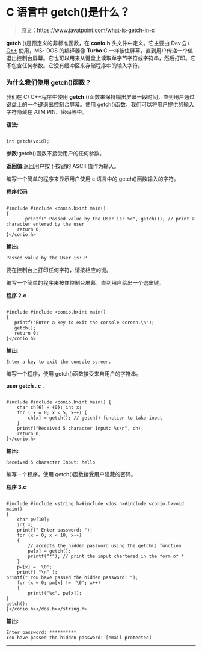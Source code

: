 # C 语言中 getch()是什么？

> 原文：<https://www.javatpoint.com/what-is-getch-in-c>

**getch** ()是预定义的非标准函数，在 **conio.h** 头文件中定义。它主要由 Dev [C](https://www.javatpoint.com/c-programming-language-tutorial) / [C++](https://www.javatpoint.com/cpp-tutorial) 使用，MS- DOS 的编译器像 **Turbo** C 一样按住屏幕，直到用户传递一个值退出控制台屏幕。它也可以用来从键盘上读取单字节字符或字符串，然后打印。它不包含任何参数。它没有缓冲区来存储程序中的输入字符。

### 为什么我们使用 getch()函数？

我们在 C/ C++程序中使用 **getch** ()函数来保持输出屏幕一段时间，直到用户通过键盘上的一个键退出控制台屏幕。使用 getch()函数，我们可以将用户提供的输入字符隐藏在 ATM PIN、密码等中。

**语法:**

```

int getch(void);

```

**参数**:getch()函数不接受用户的任何参数。

**返回值**:返回用户按下按键的 ASCII 值作为输入。

编写一个简单的程序来显示用户使用 c 语言中的 getch()函数输入的字符。

**程序代码**

```

#include #include <conio.h>int main()
{
       printf(" Passed value by the User is: %c", getch()); // print a character entered by the user
	return 0;
}</conio.h> 
```

**输出:**

```
Passed value by the User is: P

```

要在控制台上打印任何字符，请按相应的键。

编写一个简单的程序来按住控制台屏幕，直到用户给出一个退出键。

**程序 2.c**

```

#include #include <conio.h>int main()
{
   printf("Enter a key to exit the console screen.\n");
   getch(); 
   return 0;
}</conio.h> 
```

**输出:**

```
Enter a key to exit the console screen.

```

编写一个程序，使用 getch()函数接受来自用户的字符串。

**user getch . c .**

```

#include #include <conio.h>int main() {    
    char ch[6] = {0}; int x;
    for ( x = 0; x < 5; x++) {
        ch[x] = getch(); // getch() function to take input
    }
    printf("Received 5 character Input: %s\n", ch);
    return 0;
}</conio.h> 
```

**输出:**

```
Received 5 character Input: hello

```

编写一个程序，使用 getch()函数接受用户隐藏的密码。

**程序 3.c**

```

#include #include <string.h>#include <dos.h>#include <conio.h>void main()
{
	char pw[10];
	int x;
	printf(" Enter password: ");
	for (x = 0; x < 10; x++)
	{
		// accepts the hidden password using the getch() function
		pw[x] = getch();
		printf("*"); // print the input chartered in the form of *
	}
	pw[x] = '\0';
	printf( "\n" );
printf(" You have passed the hidden password: ");
	for (x = 0; pw[x] != '\0'; x++)
	{
		printf("%c", pw[x]);
}
getch();
}</conio.h></dos.h></string.h> 
```

**输出:**

```
Enter password: **********
You have passed the hidden password: [email protected]

```

* * *